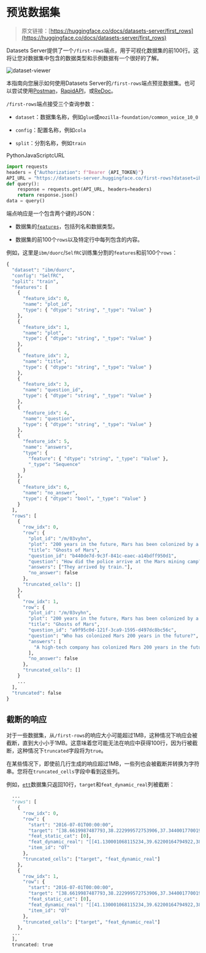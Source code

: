 # 预览数据集

> 原文链接：[https://huggingface.co/docs/datasets-server/first_rows](https://huggingface.co/docs/datasets-server/first_rows)

Datasets Server提供了一个`/first-rows`端点，用于可视化数据集的前100行。这将让您对数据集中包含的数据类型和示例数据有一个很好的了解。

![dataset-viewer](../Images/97b9f61671054d67cf8cb0949a1195e9.png)

本指南向您展示如何使用Datasets Server的`/first-rows`端点预览数据集。也可以尝试使用[Postman](https://www.postman.com/huggingface/workspace/hugging-face-apis/request/23242779-32d6a8be-b800-446a-8cee-f6b5ca1710df)，[RapidAPI](https://rapidapi.com/hugging-face-hugging-face-default/api/hugging-face-datasets-api)，或[ReDoc](https://redocly.github.io/redoc/?url=https://datasets-server.huggingface.co/openapi.json#operation/listFirstRows)。

`/first-rows`端点接受三个查询参数：

+   `dataset`：数据集名称，例如`glue`或`mozilla-foundation/common_voice_10_0`

+   `config`：配置名称，例如`cola`

+   `split`：分割名称，例如`train`

PythonJavaScriptcURL

```py
import requests
headers = {"Authorization": f"Bearer {API_TOKEN}"}
API_URL = "https://datasets-server.huggingface.co/first-rows?dataset=ibm/duorc&config=SelfRC&split=train"
def query():
    response = requests.get(API_URL, headers=headers)
    return response.json()
data = query()
```

端点响应是一个包含两个键的JSON：

+   数据集的[`features`](https://huggingface.co/docs/datasets/about_dataset_features)，包括列名和数据类型。

+   数据集的前100个`rows`以及特定行中每列包含的内容。

例如，这里是`ibm/duorc`/`SelfRC`训练集分割的`features`和前100个`rows`：

```py
{
  "dataset": "ibm/duorc",
  "config": "SelfRC",
  "split": "train",
  "features": [
    {
      "feature_idx": 0,
      "name": "plot_id",
      "type": { "dtype": "string", "_type": "Value" }
    },
    {
      "feature_idx": 1,
      "name": "plot",
      "type": { "dtype": "string", "_type": "Value" }
    },
    {
      "feature_idx": 2,
      "name": "title",
      "type": { "dtype": "string", "_type": "Value" }
    },
    {
      "feature_idx": 3,
      "name": "question_id",
      "type": { "dtype": "string", "_type": "Value" }
    },
    {
      "feature_idx": 4,
      "name": "question",
      "type": { "dtype": "string", "_type": "Value" }
    },
    {
      "feature_idx": 5,
      "name": "answers",
      "type": {
        "feature": { "dtype": "string", "_type": "Value" },
        "_type": "Sequence"
      }
    },
    {
      "feature_idx": 6,
      "name": "no_answer",
      "type": { "dtype": "bool", "_type": "Value" }
    }
  ],
  "rows": [
    {
      "row_idx": 0,
      "row": {
        "plot_id": "/m/03vyhn",
        "plot": "200 years in the future, Mars has been colonized by a high-tech company.\nMelanie Ballard (Natasha Henstridge) arrives by train to a Mars mining camp which has cut all communication links with the company headquarters. She's not alone, as she is with a group of fellow police officers. They find the mining camp deserted except for a person in the prison, Desolation Williams (Ice Cube), who seems to laugh about them because they are all going to die. They were supposed to take Desolation to headquarters, but decide to explore first to find out what happened.They find a man inside an encapsulated mining car, who tells them not to open it. However, they do and he tries to kill them. One of the cops witnesses strange men with deep scarred and heavily tattooed faces killing the remaining survivors. The cops realise they need to leave the place fast.Desolation explains that the miners opened a kind of Martian construction in the soil which unleashed red dust. Those who breathed that dust became violent psychopaths who started to build weapons and kill the uninfected. They changed genetically, becoming distorted but much stronger.The cops and Desolation leave the prison with difficulty, and devise a plan to kill all the genetically modified ex-miners on the way out. However, the plan goes awry, and only Melanie and Desolation reach headquarters alive. Melanie realises that her bosses won't ever believe her. However, the red dust eventually arrives to headquarters, and Melanie and Desolation need to fight once again.",
        "title": "Ghosts of Mars",
        "question_id": "b440de7d-9c3f-841c-eaec-a14bdff950d1",
        "question": "How did the police arrive at the Mars mining camp?",
        "answers": ["They arrived by train."],
        "no_answer": false
      },
      "truncated_cells": []
    },
    {
      "row_idx": 1,
      "row": {
        "plot_id": "/m/03vyhn",
        "plot": "200 years in the future, Mars has been colonized by a high-tech company.\nMelanie Ballard (Natasha Henstridge) arrives by train to a Mars mining camp which has cut all communication links with the company headquarters. She's not alone, as she is with a group of fellow police officers. They find the mining camp deserted except for a person in the prison, Desolation Williams (Ice Cube), who seems to laugh about them because they are all going to die. They were supposed to take Desolation to headquarters, but decide to explore first to find out what happened.They find a man inside an encapsulated mining car, who tells them not to open it. However, they do and he tries to kill them. One of the cops witnesses strange men with deep scarred and heavily tattooed faces killing the remaining survivors. The cops realise they need to leave the place fast.Desolation explains that the miners opened a kind of Martian construction in the soil which unleashed red dust. Those who breathed that dust became violent psychopaths who started to build weapons and kill the uninfected. They changed genetically, becoming distorted but much stronger.The cops and Desolation leave the prison with difficulty, and devise a plan to kill all the genetically modified ex-miners on the way out. However, the plan goes awry, and only Melanie and Desolation reach headquarters alive. Melanie realises that her bosses won't ever believe her. However, the red dust eventually arrives to headquarters, and Melanie and Desolation need to fight once again.",
        "title": "Ghosts of Mars",
        "question_id": "a9f95c0d-121f-3ca9-1595-d497dc8bc56c",
        "question": "Who has colonized Mars 200 years in the future?",
        "answers": [
          "A high-tech company has colonized Mars 200 years in the future."
        ],
        "no_answer": false
      },
      "truncated_cells": []
    }
    ...
  ],
  "truncated": false
}
```

## 截断的响应

对于一些数据集，从`/first-rows`的响应大小可能超过1MB，这种情况下响应会被截断，直到大小小于1MB。这意味着您可能无法在响应中获得100行，因为行被截断，这种情况下`truncated`字段将为`true`。

在某些情况下，即使前几行生成的响应超过1MB，一些列也会被截断并转换为字符串。您将在`truncated_cells`字段中看到这些列。

例如，[`ett`](https://datasets-server.huggingface.co/first-rows?dataset=ett&config=m2&split=test)数据集只返回10行，`target`和`feat_dynamic_real`列被截断：

```py
  ...
  "rows": [
    {
      "row_idx": 0,
      "row": {
        "start": "2016-07-01T00:00:00",
        "target": "[38.6619987487793,38.222999572753906,37.34400177001953,37.124000549316406,37.124000549316406,36.9039",
        "feat_static_cat": [0],
        "feat_dynamic_real": "[[41.130001068115234,39.62200164794922,38.86800003051758,35.518001556396484,37.52799987792969,37.611",
        "item_id": "OT"
      },
      "truncated_cells": ["target", "feat_dynamic_real"]
    },
    {
      "row_idx": 1,
      "row": {
        "start": "2016-07-01T00:00:00",
        "target": "[38.6619987487793,38.222999572753906,37.34400177001953,37.124000549316406,37.124000549316406,36.9039",
        "feat_static_cat": [0],
        "feat_dynamic_real": "[[41.130001068115234,39.62200164794922,38.86800003051758,35.518001556396484,37.52799987792969,37.611",
        "item_id": "OT"
      },
      "truncated_cells": ["target", "feat_dynamic_real"]
    },
  ...
  ],
  truncated: true
```
